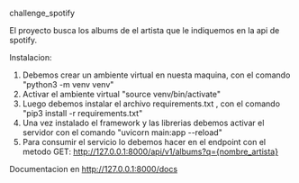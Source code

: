 challenge_spotify

El proyecto busca los albums de el artista que le indiquemos en la api de spotify.

Instalacion:

1. Debemos crear un ambiente virtual en nuesta maquina, con el comando "python3 -m venv venv"
2. Activar el ambiente virtual "source venv/bin/activate"
3. Luego debemos instalar el archivo requirements.txt , con el comando "pip3 install -r requirements.txt"
4. Una vez instalado el framework y las librerias debemos activar el servidor con el comando "uvicorn main:app --reload"
5. Para consumir el servicio lo debemos hacer en el endpoint con el metodo GET: http://127.0.0.1:8000/api/v1/albums?q={nombre_artista}

Documentacion en http://127.0.0.1:8000/docs
